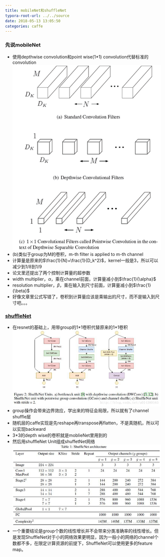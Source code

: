 ```yaml
---
title: mobileNet和shuffleNet
typora-root-url: ../../source
date: 2018-05-13 13:05:50
categories: caffe
---
```


### 先说mobileNet
- 使用depthwise convolution和point wise(1*1) convolution代替标准的convolution
![](/images/8709950.jpg)
- (b)类似于group为M的卷积，m-th filter is applied to m-th channel
- 计算量是原来的$\frac{1}{N}+\frac{1}{D_k^2}$，kernel一般是3，所以可以减少到1/8到1/9
- 论文里还提出了两个控制计算量的超参数
- width multiplier，$\alpha$，乘在channel前面，计算量减小到$\frac{1}{\alpha}$
- resolution multiplier，$\beta$，乘在输入到尺寸前面，计算量减小到$\frac{1}{\beta}$
- 好像文章里公式写错了，卷积到计算量应该是乘输出的尺寸，而不是输入到尺寸吧。。。

### [shuffleNet](https://blog.csdn.net/u014380165/article/details/75137111)
- 在resnet的基础上，用带group的1\*1卷积代替原来的1\*1卷积
![](/images/32435128.jpg)
- group操作会带来边界效应，学出来的特征会局限，所以就有了channel shuffle层
- 随机层的caffe实现是先reshape再transpose再flatten，不是真随机，所以可以实现backward
- 3\*3的depth wise的卷积就是moblieNet里用到的
- 然后用shuffleNet Unit组成shuffetNet网络
![](/images/77705439.jpg)
- 一个重要结论是group个数的线性增长并不会带来分类准确率的线性增长。但是发现ShuffleNet对于小的网络效果更明显，因为一般小的网络的channel个数都不多，在限定计算资源的前提下，ShuffleNet可以使用更多的feature map。

